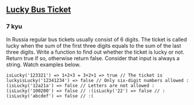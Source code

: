 <h2><a href=https://www.codewars.com/kata/58902f676f4873338700011f/train/javascript target="_blank">Lucky Bus Ticket</a></h2><h3>7 kyu</h3><p>In Russia regular bus tickets usually consist of 6 digits. The ticket is called lucky when the sum of the first three digits equals to the sum of the last three digits. Write a function to find out whether the ticket is lucky or not. Return true if so, otherwise return false. Consider that input is always a string. Watch examples below.</p><pre><code class="language-javascript"><span class="cm-variable">isLucky</span>(<span class="cm-string">'123321'</span>) <span class="cm-operator">=&gt;</span> <span class="cm-number">1</span><span class="cm-operator">+</span><span class="cm-number">2</span><span class="cm-operator">+</span><span class="cm-number">3</span> <span class="cm-operator">=</span> <span class="cm-number">3</span><span class="cm-operator">+</span><span class="cm-number">2</span><span class="cm-operator">+</span><span class="cm-number">1</span> <span class="cm-operator">=&gt;</span> <span class="cm-atom">true</span> <span class="cm-comment">// The ticket is lucky</span><span class="cm-variable">isLucky</span>(<span class="cm-string">'12341234'</span>) <span class="cm-operator">=&gt;</span> <span class="cm-atom">false</span> <span class="cm-comment">// Only six-digit numbers allowed :(</span><span class="cm-variable">isLucky</span>(<span class="cm-string">'12a21a'</span>) <span class="cm-operator">=&gt;</span> <span class="cm-atom">false</span> <span class="cm-comment">// Letters are not allowed :(</span><span class="cm-variable">isLucky</span>(<span class="cm-string">'100200'</span>) <span class="cm-operator">=&gt;</span> <span class="cm-atom">false</span> <span class="cm-comment">// :(</span><span class="cm-variable">isLucky</span>(<span class="cm-string">'22'</span>) <span class="cm-operator">=&gt;</span> <span class="cm-atom">false</span> <span class="cm-comment">// :(</span><span class="cm-variable">isLucky</span>(<span class="cm-string">'abcdef'</span>) <span class="cm-operator">=&gt;</span> <span class="cm-atom">false</span> <span class="cm-comment">// :(</span></code></pre><pre style="display: none;"><code class="language-php"><span class="cm-variable">isLucky</span>(<span class="cm-string">'123321'</span>) <span class="cm-operator">=&gt;</span> <span class="cm-number">1</span><span class="cm-operator">+</span><span class="cm-number">2</span><span class="cm-operator">+</span><span class="cm-number">3</span> <span class="cm-operator">=</span> <span class="cm-number">3</span><span class="cm-operator">+</span><span class="cm-number">2</span><span class="cm-operator">+</span><span class="cm-number">1</span> <span class="cm-operator">=&gt;</span> <span class="cm-atom">true</span> <span class="cm-comment">// The ticket is lucky</span><span class="cm-variable">isLucky</span>(<span class="cm-string">'12341234'</span>) <span class="cm-operator">=&gt;</span> <span class="cm-atom">false</span> <span class="cm-comment">// Only six-digit numbers allowed :(</span><span class="cm-variable">isLucky</span>(<span class="cm-string">'12a21a'</span>) <span class="cm-operator">=&gt;</span> <span class="cm-atom">false</span> <span class="cm-comment">// Letters are not allowed :(</span><span class="cm-variable">isLucky</span>(<span class="cm-string">'100200'</span>) <span class="cm-operator">=&gt;</span> <span class="cm-atom">false</span> <span class="cm-comment">// :(</span><span class="cm-variable">isLucky</span>(<span class="cm-string">'22'</span>) <span class="cm-operator">=&gt;</span> <span class="cm-atom">false</span> <span class="cm-comment">// :(</span><span class="cm-variable">isLucky</span>(<span class="cm-string">'abcdef'</span>) <span class="cm-operator">=&gt;</span> <span class="cm-atom">false</span> <span class="cm-comment">// :(</span></code></pre>